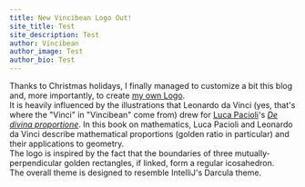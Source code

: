 ```yaml
---
title: New Vincibean Logo Out!
site_title: Test
site_description: Test
author: Vincibean
author_image: Test
author_bio: Test
---
```

Thanks to Christmas holidays, I finally managed to customize a bit this blog and, more importantly, to create [my own Logo](../assets/img/2016-07-26/event-timeline.png).   
It is heavily influenced by the illustrations that Leonardo da Vinci (yes, that's where the "Vinci" in "Vincibean" come from) drew for [Luca Pacioli](https://en.wikipedia.org/wiki/Luca_Pacioli)'s [*De divina proportione*](https://en.wikipedia.org/wiki/De_divina_proportione). In this book on mathematics, Luca Pacioli and Leonardo da Vinci describe mathematical proportions (golden ratio in particular) and their applications to geometry.     
The logo is inspired by the fact that the boundaries of three mutually-perpendicular golden rectangles, if linked, form a regular icosahedron.  
The overall theme is designed to resemble IntelliJ's Darcula theme.
